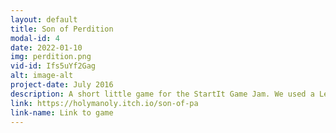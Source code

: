 ```yaml
---
layout: default
title: Son of Perdition
modal-id: 4
date: 2022-01-10
img: perdition.png
vid-id: Ifs5uYf2Gag
alt: image-alt
project-date: July 2016
description: A short little game for the StartIt Game Jam. We used a Leap Motion controller in order to move the player, as well as shoot at other cowboys.
link: https://holymanoly.itch.io/son-of-pa
link-name: Link to game
---
```

